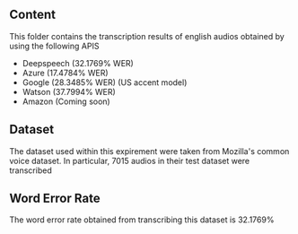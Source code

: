 ## Content
This folder contains the transcription results of english audios obtained by using the following APIS
 - Deepspeech (32.1769% WER)
 - Azure      (17.4784% WER)
 - Google     (28.3485% WER) (US accent model)
 - Watson     (37.7994% WER)
 - Amazon     (Coming soon)

## Dataset 
The dataset used within this expirement were taken from Mozilla's common voice dataset.
In particular, 7015 audios in their test dataset were transcribed

## Word Error Rate
The word error rate obtained from transcribing this
dataset is 32.1769% 

